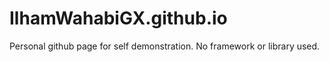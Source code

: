 # IlhamWahabiGX.github.io
Personal github page for self demonstration. No framework or library used.